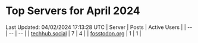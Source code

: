 # Top Servers for April 2024
Last Updated: 04/02/2024 17:13:28 UTC
| Server | Posts | Active Users |
| -- | -- | -- |
| [techhub.social](https://techhub.social/tags/PowerShell) | 7 | 4 |
| [fosstodon.org](https://fosstodon.org/tags/PowerShell) | 1 | 1 |
